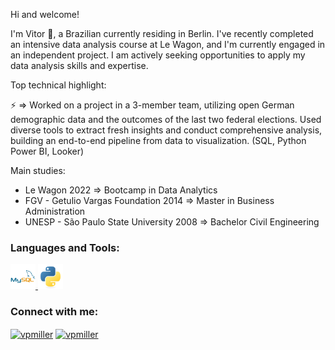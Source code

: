 Hi and welcome!

I'm Vitor 👋, a Brazilian currently residing in Berlin. I've recently completed an intensive data analysis course at Le Wagon, and I'm currently engaged in an independent project. I am actively seeking opportunities to apply my data analysis skills and expertise.

Top technical highlight:

⚡ => Worked on a project in a 3-member team, utilizing open German demographic data and the outcomes of the last two federal elections. Used diverse tools to extract fresh insights and conduct comprehensive analysis, building an end-to-end pipeline from data to visualization. (SQL, Python Power BI, Looker)

Main studies:
* Le Wagon 2022 => Bootcamp in Data Analytics
* FGV - Getulio Vargas Foundation 2014 => Master in Business Administration
* UNESP - São Paulo State University 2008 => Bachelor Civil Engineering

<h3 align="left">Languages and Tools:</h3>
<p align="left"> <a href="https://www.mysql.com/" target="_blank" rel="noreferrer"> <img src="https://raw.githubusercontent.com/devicons/devicon/master/icons/mysql/mysql-original-wordmark.svg" alt="mysql" width="40" height="40"/> </a> <a href="https://www.python.org" target="_blank" rel="noreferrer"> <img src="https://raw.githubusercontent.com/devicons/devicon/master/icons/python/python-original.svg" alt="python" width="40" height="40"/> </a> </p>

<h3 align="left">Connect with me:</h3>
<p align="left">
<a href="https://linkedin.com/in/vpmiller" target="blank"><img align="center" src="https://raw.githubusercontent.com/rahuldkjain/github-profile-readme-generator/master/src/images/icons/Social/linked-in-alt.svg" alt="vpmiller" height="30" width="40" /></a>
<a href="https://instagram.com/vpmiller" target="blank"><img align="center" src="https://raw.githubusercontent.com/rahuldkjain/github-profile-readme-generator/master/src/images/icons/Social/instagram.svg" alt="vpmiller" height="30" width="40" /></a>
</p>


